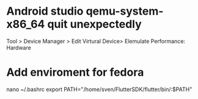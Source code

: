 # Android studio qemu-system-x86_64 quit unexpectedly
Tool > Device Manager > Edit Virtural Device> Elemulate Performance: Hardware

# Add enviroment for fedora
nano ~/.bashrc
export PATH="/home/sven/FlutterSDK/flutter/bin/:$PATH"
